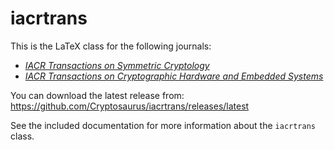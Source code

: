 # iacrtrans

This is the LaTeX class for the following journals:
* [*IACR Transactions on Symmetric Cryptology*](http://tosc.iacr.org)  
* [*IACR Transactions on Cryptographic Hardware and Embedded Systems*](http://tches.iacr.org)

You can download the latest release from: https://github.com/Cryptosaurus/iacrtrans/releases/latest

See the included documentation for more information about the `iacrtrans` class.
